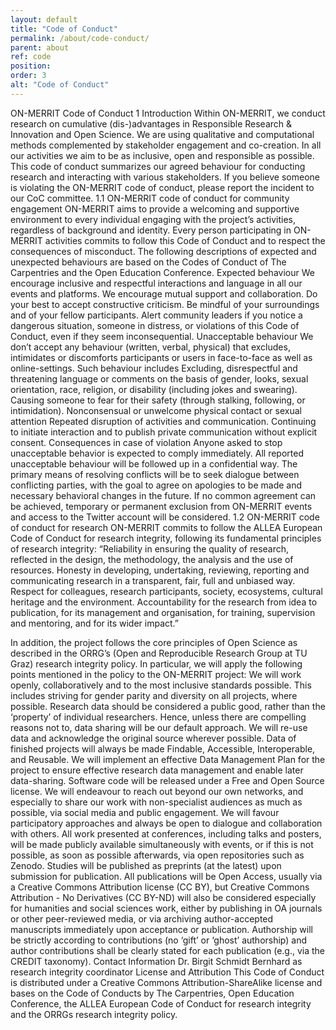 ```yaml
---
layout: default
title: "Code of Conduct"
permalink: /about/code-conduct/
parent: about
ref: code
position:
order: 3
alt: "Code of Conduct"
---
```

<!-- Start editing content here -->
ON-MERRIT Code of Conduct 
1 Introduction
Within ON-MERRIT, we conduct research on cumulative (dis-)advantages in Responsible Research & Innovation and Open Science. We are using qualitative and computational methods complemented by stakeholder engagement and co-creation. In all our activities we aim to be as inclusive, open and responsible as possible. This code of conduct summarizes our agreed behaviour for conducting research and interacting with various stakeholders. 
If you believe someone is violating the ON-MERRIT code of conduct, please report the incident to our CoC committee.
1.1 ON-MERRIT code of conduct for community engagement 
ON-MERRIT aims to provide a welcoming and supportive environment to every individual engaging with the project’s activities, regardless of background and identity. Every person participating in ON-MERRIT activities commits to follow this Code of Conduct and to respect the consequences of misconduct. The following descriptions of expected and unexpected behaviours are based on the Codes of Conduct of The Carpentries and the Open Education Conference. 
Expected behaviour
We encourage inclusive and respectful interactions and language in all our events and platforms.
We encourage mutual support and collaboration.
Do your best to accept constructive criticism.
Be mindful of your surroundings and of your fellow participants. Alert community leaders if you notice a dangerous situation, someone in distress, or violations of this Code of Conduct, even if they seem inconsequential.
Unacceptable behaviour
We don’t accept any behaviour (written, verbal, physical) that excludes, intimidates or discomforts participants or users in face-to-face as well as online-settings.
Such behaviour includes 
Excluding, disrespectful and threatening language or comments on the basis of  gender, looks, sexual orientation, race, religion, or disability (including jokes and swearing).
Causing someone to fear for their safety (through stalking, following, or intimidation).
Nonconsensual or unwelcome physical contact or sexual attention
Repeated disruption of activities and communication.
Continuing to initiate interaction and to publish private communication without explicit consent.
Consequences in case of violation
Anyone asked to stop unacceptable behavior is expected to comply immediately. All reported unacceptable behaviour will be followed up in a confidential way. The primary means of resolving conflicts will be to seek dialogue between conflicting parties, with the goal to agree on apologies to be made and necessary behavioral changes in the future. If no common agreement can be achieved, temporary or permanent exclusion from ON-MERRIT events and access to the Twitter account will be considered. 
1.2 ON-MERRIT code of conduct for research
ON-MERRIT commits to follow the ALLEA European Code of Conduct for research integrity, following its fundamental principles of research integrity:
“Reliability in ensuring the quality of research, reflected in the design, the methodology, the analysis and the use of resources. 
Honesty in developing, undertaking, reviewing, reporting and communicating research in a transparent, fair, full and unbiased way.
Respect for colleagues, research participants, society, ecosystems, cultural heritage and the environment.
Accountability for the research from idea to publication, for its management and organisation, for training, supervision and mentoring, and for its wider impact.”

In addition, the project follows the core principles of Open Science as described in the ORRG’s (Open and Reproducible Research Group at TU Graz) research integrity policy. In particular, we will apply the following points mentioned in the policy to the ON-MERRIT project:
We will work openly, collaboratively and to the most inclusive standards possible. This includes striving for gender parity and diversity on all projects, where possible.
Research data should be considered a public good, rather than the ‘property’ of individual researchers. Hence, unless there are compelling reasons not to, data sharing will be our default approach. We will re-use data and acknowledge the original source wherever possible. Data of finished projects will always be made Findable, Accessible, Interoperable, and Reusable.
We will implement an effective Data Management Plan for the project to ensure effective research data management and enable later data-sharing. 
Software code will be released under a Free and Open Source license.
We will endeavour to reach out beyond our own networks, and especially to share our work with non-specialist audiences as much as possible, via social media and public engagement. We will favour participatory approaches and always be open to dialogue and collaboration with others.
All work presented at conferences, including talks and posters, will be made publicly available simultaneously with events, or if this is not possible, as soon as possible afterwards, via open repositories such as Zenodo. 
Studies will be published as preprints (at the latest) upon submission for publication.
All publications will be Open Access, usually via a Creative Commons Attribution license (CC BY), but Creative Commons Attribution - No Derivatives (CC BY-ND) will also be considered especially for humanities and social sciences work, either by publishing in OA journals or other peer-reviewed media, or via archiving author-accepted manuscripts immediately upon acceptance or publication.
Authorship will be strictly according to contributions (no ‘gift’ or ‘ghost’ authorship) and author contributions shall be clearly stated for each publication (e.g., via the CREDIT taxonomy). 
Contact Information
Dr. Birgit Schmidt
Bernhard as research integrity coordinator
License and Attribution
This Code of Conduct is distributed under a Creative Commons Attribution-ShareAlike license and bases on the Code of Conducts by The Carpentries, Open Education Conference, the ALLEA European Code of Conduct for research integrity and the ORRGs research integrity policy.
